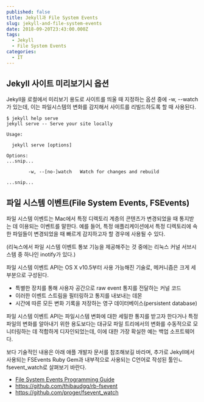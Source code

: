 ```yaml
---
published: false
title: Jekyll과 File System Events
slug: jekyll-and-file-system-events
date: 2018-09-20T23:43:00.000Z
tags:
  - Jekyll
  - File System Events
categories:
  - IT
---
```


## Jekyll 사이트 미리보기시 옵션

Jekyll을 로컬에서 미리보기 용도로 사이트를 띄울 때 지정하는 옵션 중에 -w, --watch가 있는데,
이는 파일시스템의 변화를 감지해서 사이트를 리빌드하도록 할 때 사용된다.

```
$ jekyll help serve
jekyll serve -- Serve your site locally

Usage:

  jekyll serve [options]

Options:
...snip...

        -w, --[no-]watch   Watch for changes and rebuild
        
...snip...
```

## 파일 시스템 이벤트(File System Events, FSEvents)

파일 시스템 이벤트는 Mac에서 특정 디렉토리 계층의 콘텐츠가 변경되었을 때 통지받는 데 이용되는 이벤트를 말한다. 예를 들어, 특정 애플리케이션에서 특정 디렉토리에 속한 파일들이 변경되었을 때 빠르게 감지하고자 할 경우에 사용될 수 있다.

(리눅스에서 파일 시스템 이벤트 통보 기능을 제공해주는 것 중에는 리눅스 커널 서브시스템 중 하나인 inotify가 있다.)

파일 시스템 이벤트 API는 OS X v10.5부터 사용 가능해진 기술로, 메커니즘은 크게 세 부분으로 구성된다.

- 특별한 장치를 통해 사용자 공간으로 raw event 통지를 전달하는 커널 코드
- 이러한 이벤트 스트림을 필터링하고 통지를 내보내는 데몬
- 시간에 따른 모든 변화 기록을 저장하는 영구 데이터베이스(persistent database)

파일 시스템 이벤트 API는 파일시스템 변화에 대한 세밀한 통지를 받고자 한다거나 특정 파일의 변화를 알아내기 위한 용도보다는 대규모 파일 트리에서의 변화를 수동적으로 모니터링하는 데 적합하게 디자인되었는데, 이에 대한 가장 확실한 예는 백업 소프트웨어다.

보다 기술적인 내용은 아래 애플 개발자 문서를 참조해보길 바라며,
추가로 Jekyll에서 사용되는 FSEvents Ruby Gem과 내부적으로 사용되는 C언어로 작성된 툴인ㄴ fsevent_watch로 살펴보기 바란다.

- [File System Events Programming Guide](https://developer.apple.com/library/archive/documentation/Darwin/Conceptual/FSEvents_ProgGuide/Introduction/Introduction.html)
- https://github.com/thibaudgg/rb-fsevent
- https://github.com/proger/fsevent_watch
